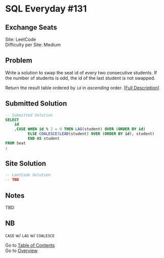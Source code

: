 # SQL Everyday \#131

## Exchange Seats

Site: LeetCode\
Difficulty per Site: Medium

## Problem

Write a solution to swap the seat id of every two consecutive students. If the number of students is odd, the id of the last student is not swapped.

Return the result table ordered by `id` in *ascending* order. [[Full Description](https://leetcode.com/problems/exchange-seats/description/)]

## Submitted Solution

```sql
-- Submitted Solution
SELECT 
    id
    ,CASE WHEN id % 2 = 0 THEN LAG(student) OVER (ORDER BY id) 
          ELSE COALESCE(LEAD(student) OVER (ORDER BY id), student)
          END AS student
FROM Seat
;
```

## Site Solution

```sql
-- LeetCode Solution 
-- TBD
```

## Notes

TBD

## NB

`CASE` w/ `LAG` w/ `COALESCE`

Go to [Table of Contents](/README.md#contents)\
Go to [Overview](/README.md)
